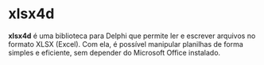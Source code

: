 # xlsx4d

**xlsx4d** é uma biblioteca para Delphi que permite ler e escrever arquivos no formato XLSX (Excel). Com ela, é possível manipular planilhas de forma simples e eficiente, sem depender do Microsoft Office instalado.
